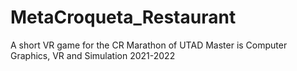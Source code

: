# MetaCroqueta_Restaurant
A short VR game for the CR Marathon of UTAD Master is Computer Graphics, VR and Simulation 2021-2022
